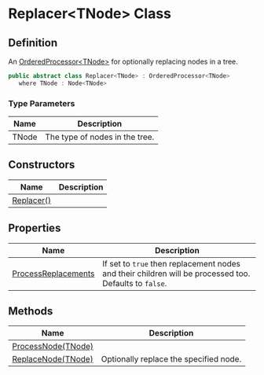 # Replacer&lt;TNode&gt; Class
## Definition

An [OrderedProcessor&lt;TNode&gt;](MrKWatkins.Ast.Processing.OrderedProcessor-1.md) for optionally replacing nodes in a tree.

```c#
public abstract class Replacer<TNode> : OrderedProcessor<TNode>
   where TNode : Node<TNode>
```

### Type Parameters

| Name | Description |
| ---- | ----------- |
| TNode | The type of nodes in the tree. |

## Constructors

| Name | Description |
| ---- | ----------- |
| [Replacer()](MrKWatkins.Ast.Processing.Replacer-1.-ctor.md) |  |

## Properties

| Name | Description |
| ---- | ----------- |
| [ProcessReplacements](MrKWatkins.Ast.Processing.Replacer-1.ProcessReplacements.md) | If set to `true` then replacement nodes and their children will be processed too. Defaults to `false`. |

## Methods

| Name | Description |
| ---- | ----------- |
| [ProcessNode(TNode)](MrKWatkins.Ast.Processing.Replacer-1.ProcessNode.md) |  |
| [ReplaceNode(TNode)](MrKWatkins.Ast.Processing.Replacer-1.ReplaceNode.md) | Optionally replace the specified node. |


